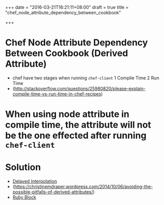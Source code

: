 +++
date = "2016-03-21T16:21:11+08:00"
draft = true
title = "chef_node_attribute_dependency_between_cookbook"

+++

# Chef Node Attribute Dependency Between Cookbook (Derived Attribute)
  - chef have two stages when running `chef-client`
    1 Complie Time
    2 Run Time
  - (http://stackoverflow.com/questions/25980820/please-explain-compile-time-vs-run-time-in-chef-recipes)

# When using node attribute in compile time, the attribute will not be the one effected after running `chef-client`

# Solution
  - [Delayed Interpolation](https://coderanger.net/derived-attributes/)
  - (https://christinemdraper.wordpress.com/2014/10/06/avoiding-the-possible-pitfalls-of-derived-attributes/)
  - [Ruby Block](http://stackoverflow.com/questions/15816208/chef-recipes-setting-node-attributes-in-ruby-block)
